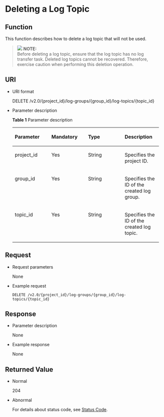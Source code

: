 # Deleting a Log Topic<a name="lts_02_0009"></a>

## Function<a name="section47241003"></a>

This function describes how to delete a log topic that will not be used.

>![](/images/icon-note.gif) **NOTE:**   
>Before deleting a log topic, ensure that the log topic has no log transfer task. Deleted log topics cannot be recovered. Therefore, exercise caution when performing this deletion operation.  

## URI<a name="section22515847"></a>

-   URI format

    DELETE /v2.0/\{project\_id\}/log-groups/\{group\_id\}/log-topics/\{topic\_id\}


-   Parameter description

    **Table  1**  Parameter description

    <a name="table4681258"></a>
    <table><thead align="left"><tr id="row27052584"><th class="cellrowborder" valign="top" width="25%" id="mcps1.2.5.1.1"><p id="p43775699"><a name="p43775699"></a><a name="p43775699"></a><strong id="b128317754613"><a name="b128317754613"></a><a name="b128317754613"></a>Parameter</strong></p>
    </th>
    <th class="cellrowborder" valign="top" width="25%" id="mcps1.2.5.1.2"><p id="p56170706"><a name="p56170706"></a><a name="p56170706"></a><strong id="b1819188124617"><a name="b1819188124617"></a><a name="b1819188124617"></a>Mandatory</strong></p>
    </th>
    <th class="cellrowborder" valign="top" width="25%" id="mcps1.2.5.1.3"><p id="p53533326"><a name="p53533326"></a><a name="p53533326"></a><strong id="b12937918465"><a name="b12937918465"></a><a name="b12937918465"></a>Type</strong></p>
    </th>
    <th class="cellrowborder" valign="top" width="25%" id="mcps1.2.5.1.4"><p id="p41232110"><a name="p41232110"></a><a name="p41232110"></a><strong id="b1287389104610"><a name="b1287389104610"></a><a name="b1287389104610"></a>Description</strong></p>
    </th>
    </tr>
    </thead>
    <tbody><tr id="row51466586"><td class="cellrowborder" valign="top" width="25%" headers="mcps1.2.5.1.1 "><p id="p8043963"><a name="p8043963"></a><a name="p8043963"></a>project_id</p>
    </td>
    <td class="cellrowborder" valign="top" width="25%" headers="mcps1.2.5.1.2 "><p id="p47581305"><a name="p47581305"></a><a name="p47581305"></a>Yes</p>
    </td>
    <td class="cellrowborder" valign="top" width="25%" headers="mcps1.2.5.1.3 "><p id="p28880507"><a name="p28880507"></a><a name="p28880507"></a>String</p>
    </td>
    <td class="cellrowborder" valign="top" width="25%" headers="mcps1.2.5.1.4 "><p id="p57619754"><a name="p57619754"></a><a name="p57619754"></a>Specifies the project ID.</p>
    </td>
    </tr>
    <tr id="row48815741"><td class="cellrowborder" valign="top" width="25%" headers="mcps1.2.5.1.1 "><p id="p61760986"><a name="p61760986"></a><a name="p61760986"></a>group_id</p>
    </td>
    <td class="cellrowborder" valign="top" width="25%" headers="mcps1.2.5.1.2 "><p id="p36583959"><a name="p36583959"></a><a name="p36583959"></a>Yes</p>
    </td>
    <td class="cellrowborder" valign="top" width="25%" headers="mcps1.2.5.1.3 "><p id="p10510684"><a name="p10510684"></a><a name="p10510684"></a>String</p>
    </td>
    <td class="cellrowborder" valign="top" width="25%" headers="mcps1.2.5.1.4 "><p id="p46059090"><a name="p46059090"></a><a name="p46059090"></a>Specifies the ID of the created log group.</p>
    </td>
    </tr>
    <tr id="row11878631"><td class="cellrowborder" valign="top" width="25%" headers="mcps1.2.5.1.1 "><p id="p22645032"><a name="p22645032"></a><a name="p22645032"></a>topic_id</p>
    </td>
    <td class="cellrowborder" valign="top" width="25%" headers="mcps1.2.5.1.2 "><p id="p22308335"><a name="p22308335"></a><a name="p22308335"></a>Yes</p>
    </td>
    <td class="cellrowborder" valign="top" width="25%" headers="mcps1.2.5.1.3 "><p id="p62144673"><a name="p62144673"></a><a name="p62144673"></a>String</p>
    </td>
    <td class="cellrowborder" valign="top" width="25%" headers="mcps1.2.5.1.4 "><p id="p553768"><a name="p553768"></a><a name="p553768"></a>Specifies the ID of the created log topic.</p>
    </td>
    </tr>
    </tbody>
    </table>


## Request<a name="section1316036"></a>

-   Request parameters

    None

-   Example request

    ```
    DELETE /v2.0/{project_id}/log-groups/{group_id}/log-topics/{topic_id}
    ```


## Response<a name="section11844332"></a>

-   Parameter description

    None

-   Example response

    None


## Returned Value<a name="section39490126"></a>

-   Normal

    204

-   Abnormal

    For details about status code, see  [Status Code](status-code.md).


